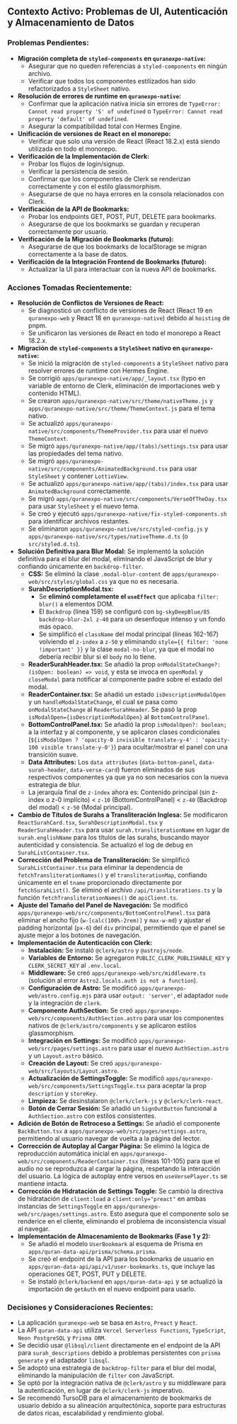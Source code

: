 ## Contexto Activo: Problemas de UI, Autenticación y Almacenamiento de Datos

### Problemas Pendientes:
- **Migración completa de `styled-components` en `quranexpo-native`:**
    - Asegurar que no queden referencias a `styled-components` en ningún archivo.
    - Verificar que todos los componentes estilizados han sido refactorizados a `StyleSheet` nativo.
- **Resolución de errores de runtime en `quranexpo-native`:**
    - Confirmar que la aplicación nativa inicia sin errores de `TypeError: Cannot read property 'S' of undefined` o `TypeError: Cannot read property 'default' of undefined`.
    - Asegurar la compatibilidad total con Hermes Engine.
- **Unificación de versiones de React en el monorepo:**
    - Verificar que solo una versión de React (React 18.2.x) está siendo utilizada en todo el monorepo.
- **Verificación de la Implementación de Clerk:**
    - Probar los flujos de login/signup.
    - Verificar la persistencia de sesión.
    - Confirmar que los componentes de Clerk se renderizan correctamente y con el estilo glassmorphism.
    - Asegurarse de que no haya errores en la consola relacionados con Clerk.
- **Verificación de la API de Bookmarks:**
    - Probar los endpoints GET, POST, PUT, DELETE para bookmarks.
    - Asegurarse de que los bookmarks se guardan y recuperan correctamente por usuario.
- **Verificación de la Migración de Bookmarks (futuro):**
    - Asegurarse de que los bookmarks de localStorage se migran correctamente a la base de datos.
- **Verificación de la Integración Frontend de Bookmarks (futuro):**
    - Actualizar la UI para interactuar con la nueva API de bookmarks.

### Acciones Tomadas Recientemente:
- **Resolución de Conflictos de Versiones de React:**
    - Se diagnosticó un conflicto de versiones de React (React 19 en `quranexpo-web` y React 18 en `quranexpo-native`) debido al `hoisting` de pnpm.
    - Se unificaron las versiones de React en todo el monorepo a React 18.2.x.
- **Migración de `styled-components` a `StyleSheet` nativo en `quranexpo-native`:**
    - Se inició la migración de `styled-components` a `StyleSheet` nativo para resolver errores de runtime con Hermes Engine.
    - Se corrigió `apps/quranexpo-native/app/_layout.tsx` (typo en variable de entorno de Clerk, eliminación de importaciones web y contenido HTML).
    - Se crearon `apps/quranexpo-native/src/theme/nativeTheme.js` y `apps/quranexpo-native/src/theme/ThemeContext.js` para el tema nativo.
    - Se actualizó `apps/quranexpo-native/src/components/ThemeProvider.tsx` para usar el nuevo `ThemeContext`.
    - Se migró `apps/quranexpo-native/app/(tabs)/settings.tsx` para usar las propiedades del tema nativo.
    - Se migró `apps/quranexpo-native/src/components/AnimatedBackground.tsx` para usar `StyleSheet` y contener `LottieView`.
    - Se actualizó `apps/quranexpo-native/app/(tabs)/index.tsx` para usar `AnimatedBackground` correctamente.
    - Se migró `apps/quranexpo-native/src/components/VerseOfTheDay.tsx` para usar `StyleSheet` y el nuevo tema.
    - Se creó y ejecutó `apps/quranexpo-native/fix-styled-components.sh` para identificar archivos restantes.
    - Se eliminaron `apps/quranexpo-native/src/styled-config.js` y `apps/quranexpo-native/src/types/nativeTheme.d.ts` (o `src/styled.d.ts`).
- **Solución Definitiva para Blur Modal:** Se implementó la solución definitiva para el blur del modal, eliminando el JavaScript de blur y confiando únicamente en `backdrop-filter`.
    - **CSS:** Se eliminó la clase `.modal-blur-content` de `apps/quranexpo-web/src/styles/global.css` ya que no es necesaria.
    - **SurahDescriptionModal.tsx:**
        - Se **eliminó completamente el `useEffect`** que aplicaba `filter: blur()` a elementos DOM.
        - El `Backdrop` (línea 159) se configuró con `bg-skyDeepBlue/85 backdrop-blur-2xl z-40` para un desenfoque intenso y un fondo más opaco.
        - Se simplificó el `className` del modal principal (líneas 162-167) volviendo el `z-index` a `z-50` y eliminando `style={{ filter: 'none !important' }}` y la clase `modal-no-blur`, ya que el modal no debería recibir blur si el `body` no lo tiene.
    - **ReaderSurahHeader.tsx:** Se añadió la prop `onModalStateChange?: (isOpen: boolean) => void`, y esta se invoca en `openModal` y `closeModal` para notificar al componente padre sobre el estado del modal.
    - **ReaderContainer.tsx:** Se añadió un estado `isDescriptionModalOpen` y un `handleModalStateChange`, el cual se pasa como `onModalStateChange` al `ReaderSurahHeader`. Se pasó la prop `isModalOpen={isDescriptionModalOpen}` al `BottomControlPanel`.
    - **BottomControlPanel.tsx:** Se añadió la prop `isModalOpen?: boolean;` a la interfaz y al componente, y se aplicaron clases condicionales (`${isModalOpen ? 'opacity-0 invisible translate-y-4' : 'opacity-100 visible translate-y-0'}`) para ocultar/mostrar el panel con una transición suave.
    - **Data Attributes:** Los `data attributes` (`data-bottom-panel`, `data-surah-header`, `data-verse-card`) fueron eliminados de sus respectivos componentes ya que ya no son necesarios con la nueva estrategia de blur.
    - La jerarquía final de `z-index` ahora es: Contenido principal (sin z-index o z-0 implícito) < `z-10` (BottomControlPanel) < `z-40` (Backdrop del modal) < `z-50` (Modal principal).
- **Cambio de Títulos de Surahs a Transliteración Inglesa:** Se modificaron `ReactSurahCard.tsx`, `SurahDescriptionModal.tsx` y `ReaderSurahHeader.tsx` para usar `surah.transliterationName` en lugar de `surah.englishName` para los títulos de las surahs, buscando mayor autenticidad y consistencia. Se actualizó el log de debug en `SurahListContainer.tsx`.
- **Corrección del Problema de Transliteración:** Se simplificó `SurahListContainer.tsx` para eliminar la dependencia de `fetchTransliterationNames()` y el `transliterationMap`, confiando únicamente en el `tname` proporcionado directamente por `fetchSurahList()`. Se eliminó el archivo `/api/transliterations.ts` y la función `fetchTransliterationNames()` de `apiClient.ts`.
- **Ajuste del Tamaño del Panel de Navegación:** Se modificó `apps/quranexpo-web/src/components/BottomControlPanel.tsx` para eliminar el ancho fijo (`w-[calc(100%-2rem)]` y `max-w-md`) y ajustar el padding horizontal (`px-6`) del `div` principal, permitiendo que el panel se ajuste mejor a los botones de navegación.
- **Implementación de Autenticación con Clerk:**
    - **Instalación:** Se instaló `@clerk/astro` y `@astrojs/node`.
    - **Variables de Entorno:** Se agregaron `PUBLIC_CLERK_PUBLISHABLE_KEY` y `CLERK_SECRET_KEY` al `.env.local`.
    - **Middleware:** Se creó `apps/quranexpo-web/src/middleware.ts` (solución al error `Astro2.locals.auth is not a function`).
    - **Configuración de Astro:** Se modificó `apps/quranexpo-web/astro.config.mjs` para usar `output: 'server'`, el adaptador `node` y la integración de `clerk`.
    - **Componente AuthSection:** Se creó `apps/quranexpo-web/src/components/AuthSection.astro` para usar los componentes nativos de `@clerk/astro/components` y se aplicaron estilos glassmorphism.
    - **Integración en Settings:** Se modificó `apps/quranexpo-web/src/pages/settings.astro` para usar el nuevo `AuthSection.astro` y un `Layout.astro` básico.
    - **Creación de Layout:** Se creó `apps/quranexpo-web/src/layouts/Layout.astro`.
    - **Actualización de SettingsToggle:** Se modificó `apps/quranexpo-web/src/components/SettingsToggle.tsx` para aceptar la prop `description` y `storeKey`.
    - **Limpieza:** Se desinstalaron `@clerk/clerk-js` y `@clerk/clerk-react`.
    - **Botón de Cerrar Sesión:** Se añadió un `SignOutButton` funcional a `AuthSection.astro` con estilos consistentes.
- **Adición de Botón de Retroceso a Settings:** Se añadió el componente `BackButton.tsx` a `apps/quranexpo-web/src/pages/settings.astro`, permitiendo al usuario navegar de vuelta a la página del lector.
- **Corrección de Autoplay al Cargar Página:** Se eliminó la lógica de reproducción automática inicial en `apps/quranexpo-web/src/components/ReaderContainer.tsx` (líneas 101-105) para que el audio no se reproduzca al cargar la página, respetando la interacción del usuario. La lógica de autoplay entre versos en `useVersePlayer.ts` se mantiene intacta.
- **Corrección de Hidratación de Settings Toggle:** Se cambió la directiva de hidratación de `client:load` a `client:only="preact"` en ambas instancias de `SettingsToggle` en `apps/quranexpo-web/src/pages/settings.astro`. Esto asegura que el componente solo se renderice en el cliente, eliminando el problema de inconsistencia visual al navegar.
- **Implementación de Almacenamiento de Bookmarks (Fase 1 y 2):**
    - Se añadió el modelo `UserBookmark` al esquema de Prisma en `apps/quran-data-api/prisma/schema.prisma`.
    - Se creó el endpoint de la API para los bookmarks de usuario en `apps/quran-data-api/api/v1/user-bookmarks.ts`, que incluye las operaciones GET, POST, PUT y DELETE.
    - Se instaló `@clerk/backend` en `apps/quran-data-api` y se actualizó la importación de `getAuth` en el nuevo endpoint para usarlo.

### Decisiones y Consideraciones Recientes:
- La aplicación `quranexpo-web` se basa en `Astro`, `Preact` y `React`.
- La API `quran-data-api` utiliza `Vercel Serverless Functions`, `TypeScript`, `Neon PostgreSQL` y `Prisma ORM`.
- Se decidió usar `@libsql/client` directamente en el endpoint de la API para `surah_descriptions` debido a problemas persistentes con `prisma generate` y el adaptador `libsql`.
- Se adoptó una estrategia de `backdrop-filter` para el blur del modal, eliminando la manipulación de `filter` con JavaScript.
- Se optó por la integración nativa de `@clerk/astro` y su middleware para la autenticación, en lugar de `@clerk/clerk-js` imperativo.
- Se recomendó TursoDB para el almacenamiento de bookmarks de usuario debido a su alineación arquitectónica, soporte para estructuras de datos ricas, escalabilidad y rendimiento global.